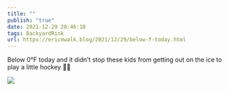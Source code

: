 ```yaml
---
title: ""
publish: "true"
date: 2021-12-29 20:46:18
tags: BackyardRink
url: https://ericmwalk.blog/2021/12/29/below-f-today.html
---
```


Below 0°F today and it didn’t stop these kids from getting out on the ice to play a little hockey 🏒🥶


![](https://ericmwalk.blog/uploads/2021/587bebdc3d.jpg)